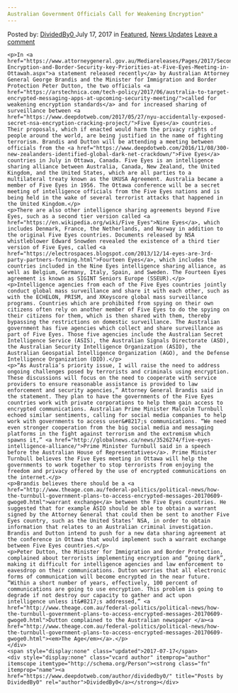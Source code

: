 ```yaml
---
Australian Government Officials Call for Weakening Encryption"
---
```

<article class="post-listing post-21383 post type-post status-publish format-standard has-post-thumbnail hentry 
    <div class="post-inner">
        <span>Posted by: <a href="https://www.deepdotweb.com/author/dividedby0/" title="">DividedBy0 </a></span>
    <span>July 17, 2017</span>
    <span>in <a href="https://www.deepdotweb.com/category/deepdot-news/" rel="category tag">Featured</a>, <a href="https://www.deepdotweb.com/category/news-updates/" rel="category tag">News Updates</a></span>
    <span><a href="https://www.deepdotweb.com/2017/07/17/australian-government-officials-call-weakening-encryption/#respond">Leave a comment</a></span>
    </p>
    <div class="clear"></div>
    
    <p>In <a href="https://www.attorneygeneral.gov.au/Mediareleases/Pages/2017/SecondQuarter/Tackling-Encryption-and-Border-Security-key-Priorities-at-Five-Eyes-Meeting-in-Ottawah.aspx">a statement released recently</a> by Australian Attorney General George Brandis and the Minister for Immigration and Border Protection Peter Dutton, the two officials <a href="https://arstechnica.com/tech-policy/2017/06/australia-to-target-encrypted-messaging-apps-at-upcoming-security-meeting/">called for weakening encryption standards</a> and for increased sharing of surveillance between <a href="https://www.deepdotweb.com/2017/05/27/nyu-accidentally-exposed-secret-nsa-encryption-cracking-project/">Five Eyes</a> countries. Their proposals, which if enacted would harm the privacy rights of people around the world, are being justified in the name of fighting terrorism. Brandis and Dutton will be attending a meeting between officials from the <a href="https://www.deepdotweb.com/2016/11/08/300-new-zealanders-identified-global-dark-net-crackdown/">Five Eyes</a> countries in July in Ottawa, Canada. Five Eyes is an intelligence sharing alliance between Australia, Canada, New Zealand, the United Kingdom, and the United States, which are all parties to a multilateral treaty known as the UKUSA Agreement. Australia became a member of Five Eyes in 1956. The Ottawa conference will be a secret meeting of intelligence officials from the Five Eyes nations and is being held in the wake of several terrorist attacks that happened in the United Kingdom.</p>
    <p>There are also other intelligence sharing agreements beyond Five Eyes, such as a second tier version called <a href="https://en.wikipedia.org/wiki/Five_Eyes">Nine Eyes</a>, which includes Denmark, France, the Netherlands, and Norway in addition to the original Five Eyes countries. Documents released by NSA whistleblower Edward Snowden revealed the existence of a third tier version of Five Eyes, called <a href="https://electrospaces.blogspot.com/2013/12/14-eyes-are-3rd-party-partners-forming.html">Fourteen Eyes</a>, which includes the countries included in the Nine Eyes intelligence sharing alliance, as well as Belgium, Germany, Italy, Spain, and Sweden. The Fourteen Eyes agreement is known as SIGINT Seniors Europe (SSEUR).</p>
    <p>Intelligence agencies from each of the Five Eyes countries jointly conduct global mass surveillance and share it with each other, such as with the ECHELON, PRISM, and XKeyscore global mass surveillance programs. Countries which are prohibited from spying on their own citizens often rely on another member of Five Eyes to do the spying on their citizens for them, which is then shared with them, thereby bypassing the restrictions on domestic surveillance. The Australian government has five agencies which collect and share surveillance as part of Five Eyes. Those five agencies include the Australian Secret Intelligence Service (ASIS), the Australian Signals Directorate (ASD), the Australian Security Intelligence Organization (ASIO), the Australian Geospatial Intelligence Organization (AGO), and the Defense Intelligence Organization (DIO).</p>
    <p>“As Australia’s priority issue, I will raise the need to address ongoing challenges posed by terrorists and criminals using encryption. These discussions will focus on the need to cooperate with service providers to ensure reasonable assistance is provided to law enforcement and security agencies,” Attorney General Brandis said in the statement. They plan to have the governments of the Five Eyes countries work with private corporations to help them gain access to encrypted communications. Australian Prime Minister Malcolm Turnbull echoed similar sentiments, calling for social media companies to help work with governments to access user&#8217;s communications. “We need even stronger cooperation from the big social media and messaging platforms in the fight against terrorism and the extremism which spawns it,” <a href="http://globalnews.ca/news/3526274/five-eyes-intelligence-alliance/">Prime Minister Turnbull said in a speech before the Australian House of Representatives</a>. Prime Minister Turnbull believes the Five Eyes meeting in Ottawa will help the governments to work together to stop terrorists from enjoying the freedom and privacy offered by the use of encrypted communications on the internet.</p>
    <p>Brandis believes there should be a <a href="http://www.theage.com.au/federal-politics/political-news/how-the-turnbull-government-plans-to-access-encrypted-messages-20170609-gwoge0.html">warrant exchange</a> between the Five Eyes countries. He suggested that for example ASIO should be able to obtain a warrant signed by the Attorney General that could then be sent to another Five Eyes country, such as the United States’ NSA, in order to obtain information that relates to an Australian criminal investigation. Brandis and Dutton intend to push for a new data sharing agreement at the conference in Ottawa that would implement such a warrant exchange between Five Eyes countries.</p>
    <p>Peter Dutton, the Minister for Immigration and Border Protection, complained about terrorists implementing encryption and “going dark”, making it difficult for intelligence agencies and law enforcement to eavesdrop on their communications. Dutton worries that all electronic forms of communication will become encrypted in the near future. “Within a short number of years, effectively, 100 percent of communications are going to use encryption. This problem is going to degrade if not destroy our capacity to gather and act upon intelligence unless it&#8217;s addressed,” <a href="http://www.theage.com.au/federal-politics/political-news/how-the-turnbull-government-plans-to-access-encrypted-messages-20170609-gwoge0.html">Dutton complained to the Australian newspaper </a><a href="http://www.theage.com.au/federal-politics/political-news/how-the-turnbull-government-plans-to-access-encrypted-messages-20170609-gwoge0.html"><em>The Age</em></a>.</p>
    </div>
    <span style="display:none" class="updated">2017-07-17</span>
    <div style="display:none" class="vcard author" itemprop="author" itemscope itemtype="http://schema.org/Person"><strong class="fn" itemprop="name"><a href="https://www.deepdotweb.com/author/dividedby0/" title="Posts by DividedBy0" rel="author">DividedBy0</a></strong></div>
    
